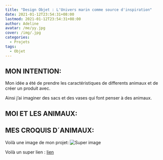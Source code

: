 ```yaml
---
title: "Design Objet : L'Univers marin comme source d'inspiration"
date: 2021-01-12T23:54:31+08:00
lastmod: 2021-01-12T23:54:31+08:00
author: Adeline
avatar: /me/yy.jpg
cover: /img/.jpg
categories:
  - Projets
tags:
  - Objet
---
```



<!--more-->

## MON INTENTION:
Mon idée a été de prendre les caractéristiques de differents animaux et de créer un produit avec. 

Ainsi j’ai imaginer des sacs et des vases qui font penser à des animaux.

## MOI ET LES ANIMAUX:

## MES CROQUIS D´ANIMAUX:

Voilà une image de mon projet:
![Super image](/img/.jpg)

Voilà un super lien :
[lien](https://leiningen.org/)
